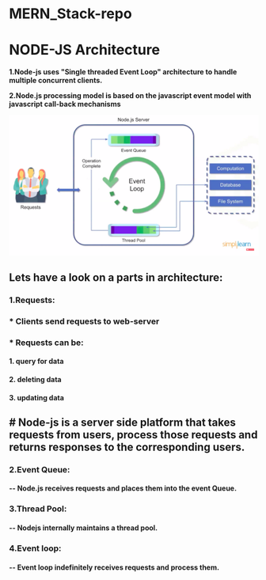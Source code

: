 # MERN_Stack-repo

# NODE-JS Architecture

**1.Node-js uses "Single threaded Event Loop" architecture to handle multiple concurrent clients.**

**2.Node.js processing model is based on the javascript event model with javascript call-back mechanisms**

![Image of Architecture](Images/Node-js.png)

## Lets have a look on a parts in architecture:

### 1.Requests:
### * Clients send requests to web-server
### * Requests can be:
####                1. query for data
####                2. deleting data
####                3. updating data

## # Node-js is a server side platform that takes requests from users, process those requests and returns responses to the corresponding users.

### 2.Event Queue: 
#### -- Node.js receives requests and places them into the event Queue.

### 3.Thread Pool: 
#### -- Nodejs internally maintains a thread pool.

### 4.Event loop: 
#### -- Event loop indefinitely receives requests and process them.